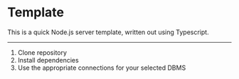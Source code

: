 # Template

This is a quick Node.js server template, written out using Typescript.

---------------------------------------------------------------------

1. Clone repository
2. Install dependencies
3. Use the appropriate connections for your selected DBMS